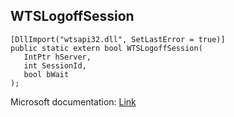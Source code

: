 ## WTSLogoffSession

```
[DllImport("wtsapi32.dll", SetLastError = true)]
public static extern bool WTSLogoffSession(
   IntPtr hServer,
   int SessionId,
   bool bWait
);
```

Microsoft documentation: [Link](https://docs.microsoft.com/en-us/windows/win32/api/wtsapi32/nf-wtsapi32-wtslogoffsession)
